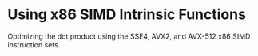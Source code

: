 # Using x86 SIMD Intrinsic Functions

Optimizing the dot product using the SSE4, AVX2, and AVX-512 x86 SIMD instruction sets.
